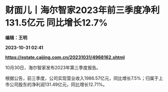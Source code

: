 # 财面儿丨海尔智家2023年前三季度净利131.5亿元 同比增长12.7%
**编辑：王明**

**2023-10-31 02:41**

**https://estate.caijing.com.cn/20231031/4968162.shtml**

10月30日，海尔智家发布2023年第三季度报告。

根据公告，前三季度，公司实现营业收入1986.57亿元，同比增长7.5%；归属于上市公司股东的净利润131.49亿元，同比增长12.71%。
